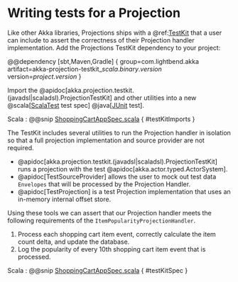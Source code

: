 # Writing tests for a Projection

Like other Akka libraries, Projections ships with a @ref:[TestKit](../testing.md) that a user can include to assert the correctness of their Projection handler implementation.
Add the Projections TestKit dependency to your project:

@@dependency [sbt,Maven,Gradle] {
group=com.lightbend.akka
artifact=akka-projection-testkit_$scala.binary.version$
version=$project.version$
}

Import the @apidoc[akka.projection.testkit.(javadsl|scaladsl).ProjectionTestKit] and other utilities into a new 
@scala[[ScalaTest](https://doc.akka.io/docs/akka/current/typed/testing-async.html#test-framework-integration) test spec]
@java[[JUnit](https://doc.akka.io/docs/akka/current/typed/testing-async.html#test-framework-integration) test].

Scala
:  @@snip [ShoppingCartAppSpec.scala](/examples/src/test/scala/docs/guide/ShoppingCartAppSpec.scala) { #testKitImports }

The TestKit includes several utilities to run the Projection handler in isolation so that a full projection implementation and source provider are not required.

* @apidoc[akka.projection.testkit.(javadsl|scaladsl).ProjectionTestKit] runs a projection with the test @apidoc[akka.actor.typed.ActorSystem].
* @apidoc[TestSourceProvider] allows the user to mock out test data `Envelopes` that will be processed by the Projection Handler.
* @apidoc[TestProjection] is a test Projection implementation that uses an in-memory internal offset store.

Using these tools we can assert that our Projection handler meets the following requirements of the `ItemPopularityProjectionHandler`.

1. Process each shopping cart item event, correctly calculate the item count delta, and update the database.
1. Log the popularity of every 10th shopping cart item event that is processed.

Scala
:  @@snip [ShoppingCartAppSpec.scala](/examples/src/test/scala/docs/guide/ShoppingCartAppSpec.scala) { #testKitSpec }

<!-- run from repo:
sbt "examples/testOnly docs.guide.ShoppingCartAppSpec"
-->
